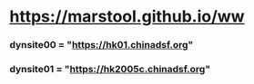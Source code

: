 # https://marstool.github.io/ww

### dynsite00 = "https://hk01.chinadsf.org"
### dynsite01 = "https://hk2005c.chinadsf.org"
